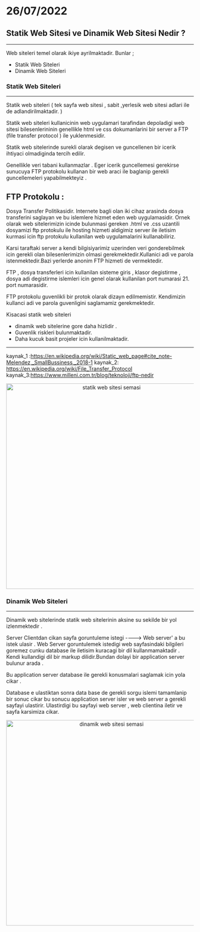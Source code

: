 # 26/07/2022

## Statik Web Sitesi ve Dinamik Web Sitesi Nedir ?

---

Web siteleri temel olarak ikiye ayrilmaktadir.
Bunlar ;

- Statik Web Siteleri
- Dinamik Web Siteleri

### Statik Web Siteleri

---

Statik web siteleri ( tek sayfa web sitesi , sabit ,yerlesik web sitesi adlari ile de adlandirilmaktadir. )

Statik web siteleri kullanicinin web uygulamari tarafindan depoladigi web sitesi bilesenlerininin genellikle html ve css dokumanlarini bir server a FTP (file transfer protocol ) ile yuklenmesidir.

Statik web sitelerinde surekli olarak degisen ve guncellenen bir icerik ihtiyaci olmadiginda tercih edilir.

Genellikle veri tabani kullanmazlar .
Eger icerik guncellemesi gerekirse sunucuya FTP protokolu kullanan bir web araci ile baglanip gerekli guncellemeleri yapabilmekteyiz .

## FTP Protokolu :

Dosya Transfer Politikasidir. Internete bagli olan iki cihaz arasinda dosya transferini saglayan ve bu islemlere hizmet eden web uygulamasidir.
Ornek olarak web sitelerimizin icinde bulunmasi gereken .html ve .css uzantili dosyamizi ftp protokulu ile hosting hizmeti aldigimiz server ile iletisim kurmasi icin ftp protokulu kullanilan web uygulamalarini kullanabiliriz.

Karsi taraftaki server a kendi bilgisiyarimiz uzerinden veri gonderebilmek icin gerekli olan bilesenlerimizin olmasi gerekmektedir.Kullanici adi ve parola istenmektedir.Bazi yerlerde anonim FTP hizmeti de vermektedir.

FTP , dosya transferleri icin kullanilan sisteme giris , klasor degistirme , dosya adi degistirme islemleri icin genel olarak kullanilan port numarasi 21. port numarasidir.

FTP protokolu guvenlikli bir protok olarak dizayn edilmemistir. Kendimizin kullanci adi ve parola guvenligini saglamamiz gerekmektedir.

Kisacasi statik web siteleri

- dinamik web sitelerine gore daha hizlidir .
- Guvenlik riskleri bulunmaktadir.
- Daha kucuk basit projeler icin kullanilmaktadir.

---

kaynak_1 :https://en.wikipedia.org/wiki/Static_web_page#cite_note-Melendez,_SmallBussiness,_2018-1
kaynak_2: https://en.wikipedia.org/wiki/File_Transfer_Protocol
kaynak_3:https://www.milleni.com.tr/blog/teknoloji/ftp-nedir

<p align="center">
  <img src="image_task_1/STATIK_WEB_SITESI1.png" width="550" title="statik web sitesi semasi">

### Dinamik Web Siteleri

---

Dinamik web sitelerinde statik web sitelerinin aksine su sekilde bir yol izlenmektedir .

Server Clientdan cikan sayfa goruntuleme istegi ----> Web server' a bu istek ulasir . Web Server goruntulemek istedigi web sayfasindaki bilgileri goremez cunku database ile iletisim kuracagi bir dil kullanmamaktadir . Kendi kullandigi dil bir markup dilidir.Bundan dolayi bir application server bulunur arada .

Bu application server database ile gerekli konusmalari saglamak icin yola cikar .

Database e ulastiktan sonra data base de gerekli sorgu islemi tamamlanip bir sonuc cikar bu sonucu application server isler ve web server a gerekli sayfayi ulastirir. Ulastirdigi bu sayfayi web server , web clientina iletir ve sayfa karsimiza cikar.

<p align="center">
  <img src="image_task_1/DINAMIK_WEB_SITESI1.png" width="550" title="dinamik web sitesi semasi">
